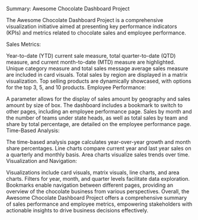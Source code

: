 Summary: Awesome Chocolate Dashboard Project

The Awesome Chocolate Dashboard Project is a comprehensive visualization initiative aimed at presenting key performance indicators (KPIs) and metrics related to chocolate sales and employee performance.

Sales Metrics:

Year-to-date (YTD) current sale measure, total quarter-to-date (QTD) measure, and current month-to-date (MTD) measure are highlighted.
Unique category measure and total sales message average sales measure are included in card visuals.
Total sales by region are displayed in a matrix visualization.
Top selling products are dynamically showcased, with options for the top 3, 5, and 10 products.
Employee Performance:

A parameter allows for the display of sales amount by geography and sales amount by size of box.
The dashboard includes a bookmark to switch to other pages, including an employee performance page.
Sales by month and the number of teams under state heads, as well as total sales by team and share by total percentage, are detailed on the employee performance page.
Time-Based Analysis:

The time-based analysis page calculates year-over-year growth and month share percentages.
Line charts compare current year and last year sales on a quarterly and monthly basis.
Area charts visualize sales trends over time.
Visualization and Navigation:

Visualizations include card visuals, matrix visuals, line charts, and area charts.
Filters for year, month, and quarter levels facilitate data exploration.
Bookmarks enable navigation between different pages, providing an overview of the chocolate business from various perspectives.
Overall, the Awesome Chocolate Dashboard Project offers a comprehensive summary of sales performance and employee metrics, empowering stakeholders with actionable insights to drive business decisions effectively.
